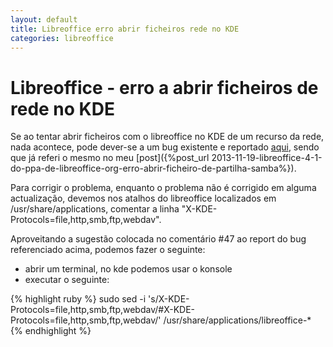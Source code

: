 ```yaml
---
layout: default
title: Libreoffice erro abrir ficheiros rede no KDE
categories: libreoffice
---
```

# Libreoffice - erro a abrir ficheiros de rede no KDE

Se ao tentar abrir ficheiros com o libreoffice no KDE de um recurso da rede, nada acontece, pode dever-se a um bug existente e reportado [aqui](https://www.libreoffice.org/bugzilla/show_bug.cgi?id=67527), sendo que já referi o mesmo no meu [post]({%post_url 2013-11-19-libreoffice-4-1-do-ppa-de-libreoffice-org-erro-abrir-ficheiro-de-partilha-samba%}).

Para corrigir o problema, enquanto o problema não é corrigido em alguma actualização, devemos nos atalhos do libreoffice localizados em /usr/share/applications, comentar a linha "X-KDE-Protocols=file,http,smb,ftp,webdav".

Aproveitando a sugestão colocada no comentário #47 ao report do bug referenciado acima, podemos fazer o seguinte:

- abrir um terminal, no kde podemos usar o konsole
- executar o seguinte:

{% highlight ruby %}
sudo sed -i 's/X-KDE-Protocols=file,http,smb,ftp,webdav/#X-KDE-Protocols=file,http,smb,ftp,webdav/' /usr/share/applications/libreoffice-*
{% endhighlight %}


